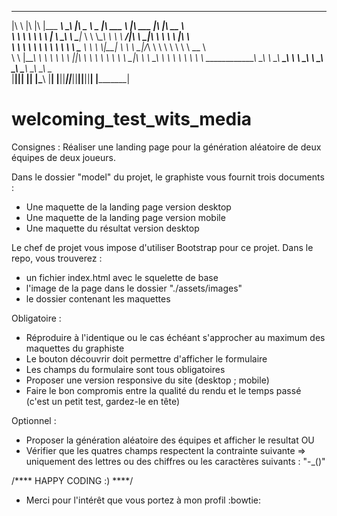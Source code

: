 
 ___       __   ___  _________  ________           _____ ______   _______   ________  ___  ________     
|\  \     |\  \|\  \|\___   ___\\   ____\         |\   _ \  _   \|\  ___ \ |\   ___ \|\  \|\   __  \    
\ \  \    \ \  \ \  \|___ \  \_\ \  \___|_        \ \  \\\__\ \  \ \   __/|\ \  \_|\ \ \  \ \  \|\  \   
 \ \  \  __\ \  \ \  \   \ \  \ \ \_____  \        \ \  \\|__| \  \ \  \_|/_\ \  \ \\ \ \  \ \   __  \  
  \ \  \|\__\_\  \ \  \   \ \  \ \|____|\  \        \ \  \    \ \  \ \  \_|\ \ \  \_\\ \ \  \ \  \ \  \ 
   \ \____________\ \__\   \ \__\  ____\_\  \        \ \__\    \ \__\ \_______\ \_______\ \__\ \__\ \__\
    \|____________|\|__|    \|__| |\_________\        \|__|     \|__|\|_______|\|_______|\|__|\|__|\|__|
                                  \|_________|                                                          
                                  
                                  
# welcoming_test_wits_media

Consignes :
Réaliser une landing page pour la génération aléatoire de deux équipes de deux joueurs.

Dans le dossier "model" du projet, le graphiste vous fournit trois documents :
- Une maquette de la landing page version desktop
- Une maquette de la landing page version mobile
- Une maquette du résultat version desktop

Le chef de projet vous impose d'utiliser Bootstrap pour ce projet.
Dans le repo, vous trouverez :
- un fichier index.html avec le squelette de base
- l'image de la page dans le dossier "./assets/images"
- le dossier contenant les maquettes

Obligatoire :
- Réproduire à l'identique ou le cas échéant s'approcher au maximum des maquettes du graphiste
- Le bouton découvrir doit permettre d'afficher le formulaire
- Les champs du formulaire sont tous obligatoires
- Proposer une version responsive du site (desktop ; mobile)
- Faire le bon compromis entre la qualité du rendu et le temps passé (c'est un petit test, gardez-le en tête)

Optionnel :
- Proposer la génération aléatoire des équipes et afficher le resultat
OU
- Vérifier que les quatres champs respectent la contrainte suivante => uniquement des lettres ou des chiffres ou les caractères suivants : "-_()"

/**** HAPPY CODING :) ****/

- Merci pour l'intérêt que vous portez à mon profil :bowtie: 